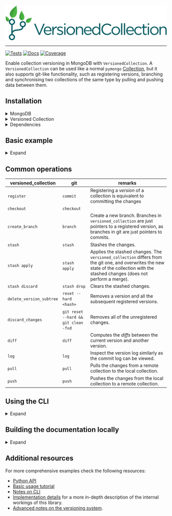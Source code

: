![](media/logo.png)

----

[![Tests](https://github.com/HumanisingAutonomy/versioned_collection/actions/workflows/run_tests.yml/badge.svg)](https://github.com/HumanisingAutonomy/versioned_collection/actions/workflows/run_tests.yml)
[![Docs](https://github.com/HumanisingAutonomy/versioned_collection/actions/workflows/build_docs.yml/badge.svg)](https://scaling-adventure-g3g7qpg.pages.github.io/)
[![Coverage](https://github.com/HumanisingAutonomy/versioned_collection/blob/ci/coverage_badge/badge.svg)](https://github.com/HumanisingAutonomy/versioned_collection/blob/ci/coverage_badge/badge.svg)


Enable collection versioning in MongoDB with `VersionedCollection`. A
`VersionedCollection` can be used like a normal `pymongo`
[Collection](https://pymongo.readthedocs.io/en/stable/api/pymongo/collection.html),
but it also supports git-like functionality, such as registering versions,
branching and synchronising two collections of the same type by pulling and 
pushing data between them.

## Installation

<details>
  <summary>MongoDB</summary>


Firstly, make sure you install
[MongoDB>=5.0](https://docs.mongodb.com/manual/installation/), and enable 
[replica sets](https://docs.mongodb.com/manual/tutorial/convert-standalone-to-replica-set/)
with a single replica instance.
</details>

<details>
  <summary>Versioned Collection</summary>


```bash
pip install versioned_collection
```
</details>

<details>
  <summary>Dependencies</summary>  


  To solve the merge conflicts after pulling data from the remote collection, 
  this library uses the [Meld](https://meldmerge.org/) mergetool. To install 
  Meld, run:
  
  ```bash
  sudo apt update
  sudo apt install -y meld
  ```
  or manually download and install the package from the 
  [Meld](https://meldmerge.org/) website.

</details>


## Basic example

<details>
  <summary>Expand</summary>  


To enable versioning on a collection, firstly create a class that inherits
from `VersionedCollection`. All the interactions with the collection should be
done through this class, and not by using the database directly with `mongosh`
or other database management or querying programs, and also not by directly
accessing the collection using the `pymongo` driver.

```python
import pymongo
from versioned_collection import VersionedCollection


client = pymongo.MongoClient("mongodb://localhost:27017")
db = client['database_name']
bands_collection = VersionedCollection(db, name='bands')

bands_collection.insert_one({'name': 'Led Zeppelin'})
bands_collection.init('Initial collection version')

bands_collection.insert_one({'name': 'Black Sabbath'})
bands_collection.register(message='Second version')
```

### Note

<details>
  <summary>Access control</summary>  
If access control is enabled, the username and the password of a user that has
`readWrite` permissions to the database where the target collection is located
should be provided:

```python
host, port, user, password = get_params()

client = pymongo.MongoClient(
    host=host,
    port=port,
    username=user,
    password=password,
)

db = client['database_name']
bands_collection = VersionedCollection(
    db, 'bands', 
    username=user, 
    password=password
)
```
</details>

</details>

## Common operations


| versioned_collection     | git                                  | remarks                                                                                                                                                                                  |
|--------------------------|--------------------------------------|------------------------------------------------------------------------------------------------------------------------------------------------------------------------------------------|
| `register`               | `commit`                             | Registering a _version_ of a collection is equivalent to committing the changes                                                                                                          |
| `checkout`               | `checkout`                           |                                                                                                                                                                                          |
| `create_branch`          | `branch`                             | Create a new branch. Branches in  `versioned_collection`  are just pointers to a registered version, as branches in  git are just pointers to commits.                                   |
| `stash`                  | `stash`                              | Stashes the changes.                                                                                                                                                                     |
| `stash apply`            | `stash apply`                        | Applies the stashed changes. The  `versioned_collection`  differs from the  git one, and overwrites the new state of the collection with the stashed changes (does not perform a merge). |
| `stash discard`          | `stash drop`                         | Clears the stashed changes.                                                                                                                                                              |
| `delete_version_subtree` | `reset --hard <hash>`                | Removes a version and all the subsequent registered versions.                                                                                                                            |
| `discard_changes`        | `git reset --hard && git clean -fxd` | Removes all of the unregistered changes.                                                                                                                                                 |
| `diff`                   | `diff`                               | Computes the  _diffs_ between the current version and another version.                                                                                                                   |
| `log`                    | `log`                                | Inspect the version log similarly as the commit log can be viewed.                                                                                                                       |
| `pull`                   | `pull`                               | Pulls the changes from a remote collection to the local collection.                                                                                                                      |
| `push`                   | `push`                               | Pushes the changes from the local collection to a remote collection.                                                                           |


## Using the CLI

<details>
<summary>Expand</summary>  


After installing this library, refresh the shell or open a new one. A CLI should have been installed and can be accessed by typing `vc`.

```
usage: vc [-h] command ...

optional arguments:
  -h, --help       show this help message and exit

These are common VersionedCollection commands:
  commands
    config                Update the configuration and credentials
    use                   Set the database and the collection to use
    status                Show the status of the version tree
    init                  Initialise a collection for versioning
    create_branch         Create a new branch pointing at the current version
    register              Register a new version of the collection
    checkout              Check out a tracked version of the collection
    log                   Show version logs
    branches              Show the existing branches of the collection
    diff                  Compute the diff between the current version and another version
    discard_changes       Discard the unregistered changes of the collection
    stash                 Stash the changes of the collection. See subcommand for help
    delete_version        Delete a version and all the successor versions of it
    push                  Update remote collection by uploading a branch to it
    pull                  Fetch from and integrate a branch from a remote collection
    resolve_conflicts     Resolve the merge conflicts
    listen                Start monitoring the changes made to the collection.

```

Firstly, make sure you run `vc config` to configure the connection details
to the mongo server. See `vc config -h` for the list of parameters.

```
usage: vc config [-h] [--local | --remote] [--username USERNAME] [--password [PASSWORD]] [--host HOST] [--port PORT] commands ...

optional arguments:
  -h, --help              show this help message and exit
  --local                 whether to set the configuration for the local database
  --remote                whether to set the configuration for the remote database
  --username USERNAME     user with access to the database
  --password [PASSWORD]   password to access the database. if unfilled, a prompt will appear.
  --host HOST             host address of the mongodb server
  --port PORT             port of the mongodb server

The available subcommands:
  commands
    show                  Print the contents of the current configurationon

```

Use the flags `--local` and `--remote` to update the database connection
information for the local or the remote collection. If no flag is passed,
by default the configuration for the local database is updated. Note that
the 'remote' can be on the same host, but in other database.

To perform versioning operations on a versioned collection make sure you
select it by using `vc use`.

```
usage: vc use [-h] -d DATABASE -c COLLECTION

optional arguments:
  -h, --help            show this help message and exit
  -d DATABASE, --database DATABASE
                        Database containing the versioned collection
  -c COLLECTION, --collection COLLECTION
                        Name of the versioned collection
```

</details>

## Building the documentation locally

<details>
  <summary>Expand</summary>  


To build documentation in various formats, you will need
[Sphinx](https://www.sphinx-doc.org/en/master/):

```bash
nox -s docs
```

This will build the documentation in html format. If other formats are
preferred, run

```bash
nox -s "docs(docs_format='<format>')"
```
</details>


## Additional resources

For more comprehensive examples check the following resources:

- [Python API](https://scaling-adventure-g3g7qpg.pages.github.io/versioned_collection.collection.versioned_collection.html)
- [Basic usage tutorial](https://scaling-adventure-g3g7qpg.pages.github.io/tutorials/basics.html)
- [Notes on CLI](https://scaling-adventure-g3g7qpg.pages.github.io/command_line.html)
- [Implementation details](https://scaling-adventure-g3g7qpg.pages.github.io/notes/internals.html) for a more in-depth
  description of the internal workings of this library.
- [Advanced notes on the versioning system](https://scaling-adventure-g3g7qpg.pages.github.io/notes/versioning_system.html#).







